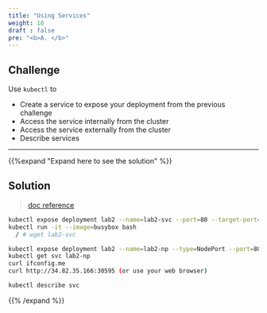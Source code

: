 ```yaml
---
title: "Using Services"
weight: 10
draft : false
pre: "<b>A. </b>"
---
```


## Challenge

Use `kubectl` to

- Create a service to expose your deployment from the previous challenge
- Access the service internally from the cluster
- Access the service externally from the cluster
- Describe services

---
{{%expand "Expand here to see the solution" %}}

## Solution

> [doc reference](https://kubernetes.io/docs/concepts/services-networking/connect-applications-service/)

```bash
kubectl expose deployment lab2 --name=lab2-svc --port=80 --target-port=8080
kubectl run -it --image=busybox bash
  / # wget lab2-svc

kubectl expose deployment lab2 --name=lab2-np --type=NodePort --port=8080
kubectl get svc lab2-np
curl ifconfig.me
curl http://34.82.35.166:30595 (or use your web browser)

kubectl describe svc
```

{{% /expand %}}

